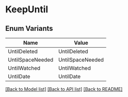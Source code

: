 # KeepUntil

## Enum Variants

| Name | Value |
|---- | -----|
| UntilDeleted | UntilDeleted |
| UntilSpaceNeeded | UntilSpaceNeeded |
| UntilWatched | UntilWatched |
| UntilDate | UntilDate |


[[Back to Model list]](../README.md#documentation-for-models) [[Back to API list]](../README.md#documentation-for-api-endpoints) [[Back to README]](../README.md)


